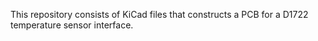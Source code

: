 This repository consists of KiCad files that constructs a PCB for a D1722 temperature sensor interface. 
